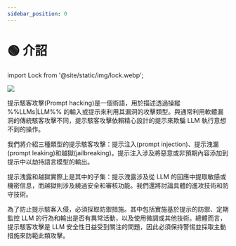 ```yaml
---
sidebar_position: 0
---
```




# 🟢 介詔

import Lock from '@site/static/img/lock.webp';

<div style={{textAlign: 'center'}}>
  <img src={Lock} style={{width:"30%"}}/>

</div>


提示駭客攻擊(Prompt hacking)是一個術語，用於描述透過操縱 %%LLMs|LLM%% 的輸入或提示來利用其漏洞的攻擊類型。與通常利用軟體漏洞的傳統駭客攻擊不同，提示駭客攻擊依賴精心設計的提示來欺騙 LLM 執行意想不到的操作。

我們將介紹三種類型的提示駭客攻擊：提示注入(prompt injection)、提示洩漏(prompt leaking)和越獄(jailbreaking)。提示注入涉及將惡意或非預期內容添加到提示中以劫持語言模型的輸出。

提示洩露和越獄實際上是其中的子集：提示洩露涉及從 LLM 的回應中提取敏感或機密信息，而越獄則涉及繞過安全和審核功能。我們還將討論具體的進攻技術和防守技術。

為了防止提示駭客入侵，必須採取防禦措施。其中包括實施基於提示的防禦、定期監控 LLM 的行為和輸出是否有異常活動，以及使用微調或其他技術。總體而言，提示駭客攻擊是 LLM 安全性日益受到關注的問題，因此必須保持警惕並採取主動措施來防範此類攻擊。